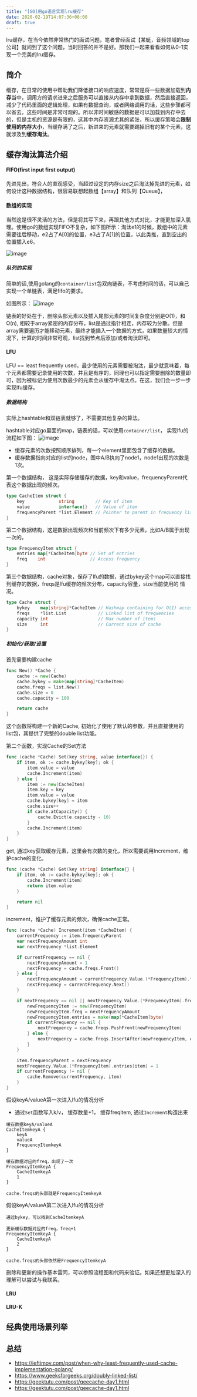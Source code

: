 ```yaml
---
title: "[GO]用go语言实现lru缓存"
date: 2020-02-19T14:07:36+08:00
draft: true
---
```

lru缓存，在当今依然非常热门的面试问题，笔者曾经面试【某蜓，音频领域的top公司】就问到了这个问题，当时回答的并不是好。那我们一起来看看如何从0-1实现一个完美的lru缓存。
<!--more-->


## 简介
缓存，在日常的使用中帮助我们降低接口的响应速度，常常是将一些数据加载到**内存**当中，调用方的请求进来之后服务可以直接从内存中拿到数据，然后直接返回，减少了代码里面的逻辑处理，如果有数据查询，或者网络调用的话，这些步骤都可以省去，这些时间是非常可观的。所以非时间敏感的数据是可以加载到内存中去的，但是主机的资源是有限的，这其中内存资源尤其的紧张，所以缓存策略会**限制使用的内存大小**，当缓存满了之后，新进来的元素就需要踢掉旧有的某个元素，这就涉及到**缓存淘汰**。



## 缓存淘汰算法介绍
#### FIFO(first input first output)
先进先出，符合人的直观感受，当超过设定的内存size之后淘汰掉先进的元素，如何设计这种数据结构，很容易联想起数组【array】和队列【Queue】，

#### 数组的实现
当然这是很不灵活的方法，但是将其写下来，再跟其他方式对比，才能更加深入肌理。使用go的数组实现FIFO不复杂，如下图所示：淘汰e1的时候，数组中的元素需要往后移动，e2占了A[0]的位置，e3占了A[1]的位置，以此类推，直到空出的位置插入e6。

![image](/img/FIFO-flow-chart.png)

##### 队列的实现
简单的话,使用golang的`container/list`包双向链表，不考虑时间的话，可以自己实现一个单链表，满足fifo的要求。

如图所示：
![image](/img/single-list.jpg)

链表的好处在于，删除头部元素以及插入尾部元素的时间复杂度分别是O(1)，和O(n), 相较于array紧密的内存分布，list是通过指针相连，内存较为分散。但是array需要遍历才能移动元素，最终才能插入一个数据的方式，如果数量较大的情况下，计算的时间非常可观，list找到节点后添加/或者淘汰即可。

#### LFU
LFU  == least frequently used，最少使用的元素需要被淘汰，最少就意味着，每个元素都需要记录使用的次数，并且是有序的，同理也可以指定需要删除的数量即可，因为被标记为使用次数最少的元素会从缓存中淘汰点。在这，我们会一步一步实现lfu缓存。


##### 数据结构

实际上hashtable和双链表就够了，不需要其他复杂的算法。

hashtable对应go里面的map，链表的话，可以使用`container/list`， 实现lfu的流程如下图：
![image](/img/lfu-flow.jpg)


* 缓存元素的次数按照顺序排列，每一个element里面包含了缓存的数据。
* 缓存数据指向对应的list的node，图中A/B执向了node1，node1出现的次数是1次。

 第一个数据结构， 这是实际存储缓存的数据，key和value，frequencyParent代表这个数据出现的频次。
```go
type CacheItem struct {
	key             string        // Key of item
	value           interface{}   // Value of item
	frequencyParent *list.Element // Pointer to parent in frequency list
}
```

第二个数据结构，这是数据出现频次和当前频次下有多少元素，比如A/B属于出现一次的。
```go
type FrequencyItem struct {
	entries map[*CacheItem]byte // Set of entries
	freq    int                 // Access frequency
}
```

第三个数据结构，cache对象，保存了lfu的数据，通过bykey这个map可以直接找到缓存的数据，freqs是lfu缓存的频次分布，capacity容量，size当前使用的 情况。
```go
type Cache struct {
	bykey    map[string]*CacheItem // Hashmap containing for O(1) access
	freqs    *list.List            // Linked list of frequencies
	capacity int                   // Max number of items
	size     int                   // Current size of cache
}
```


##### 初始化/获取/设置

首先需要构建cache

```go
func New() *Cache {
	cache := new(Cache)
	cache.bykey = make(map[string]*CacheItem)
	cache.freqs = list.New()
	cache.size = 0
	cache.capacity = 100

	return cache
}
```

这个函数将构建一个新的Cache, 初始化了使用了默认的参数，并且直接使用的
list包，其提供了完整的double list功能。


第二个函数，实现Cache的Set方法
```go
func (cache *Cache) Set(key string, value interface{}) {
	if item, ok := cache.bykey[key]; ok {
		item.value = value
		cache.Increment(item)
	} else {
		item := new(CacheItem)
		item.key = key
		item.value = value
		cache.bykey[key] = item
		cache.size++
		if cache.atCapacity() {
			cache.Evict(e.capacity - 10)
		}
		cache.Increment(item)
	}
}
```

get, 通过key获取缓存元素，这里会有次数的变化，所以需要调用Increment，维护cache的变化。
```go
func (cache *Cache) Get(key string) interface{} {
	if item, ok := cache.bykey[key]; ok {
		cache.Increment(item)
		return item.value
	}

	return nil
}
```

increment，维护了缓存元素的频次，确保cache正常。
```go
func (cache *Cache) Increment(item *CacheItem) {
	currentFrequency := item.frequencyParent
	var nextFrequencyAmount int
	var nextFrequency *list.Element

	if currentFrequency == nil {
		nextFrequencyAmount = 1
		nextFrequency = cache.freqs.Front()
	} else {
		nextFrequencyAmount = currentFrequency.Value.(*FrequencyItem).freq + 1
		nextFrequency = currentFrequency.Next()
	}

	if nextFrequency == nil || nextFrequency.Value.(*FrequencyItem).freq != nextFrequencyAmount {
		newFrequencyItem := new(FrequencyItem)
		newFrequencyItem.freq = nextFrequencyAmount
		newFrequencyItem.entries = make(map[*CacheItem]byte)
		if currentFrequency == nil {
			nextFrequency = cache.freqs.PushFront(newFrequencyItem)
		} else {
			nextFrequency = cache.freqs.InsertAfter(newFrequencyItem, currentFrequency)
		}
	}

	item.frequencyParent = nextFrequency
	nextFrequency.Value.(*FrequencyItem).entries[item] = 1
	if currentFrequency != nil {
		cache.Remove(currentFrequency, item)
	}
}

```
假设keyA/valueA第一次进入lfu的情况分析
* 通过`Set`函数写入k/v， 缓存数量+1， 缓存freqitem, 通过`Increment`构造出来
```
缓存数据keyA/valueA
CacheItemkeyA {
    keyA
    valueA
    FrequencyItemkeyA
}

缓存数据对应的freq，出现了一次
FrequencyItemkeyA {
	CacheItemkeyA
	1
}

cache.freqs的头部就是FrequencyItemkeyA
```

假设keyA/valueA第二次进入lfu的情况分析

```
通过bykey，可以找到CacheItemkeyA

更新缓存数据对应的freq，freq+1
FrequencyItemkeyA {
	CacheItemkeyA
	2
}

cache.freqs的头部依然是FrequencyItemkeyA
```

删除和更新的操作基本雷同，可以参照流程图和代码来验证。如果还想更加深入的理解可以尝试与我联系。

####  LRU

#### LRU-K


## 经典使用场景列举


## 总结





* https://ieftimov.com/post/when-why-least-frequently-used-cache-implementation-golang/
* https://www.geeksforgeeks.org/doubly-linked-list/
* https://geektutu.com/post/geecache-day1.html
* https://geektutu.com/post/geecache-day1.html
  